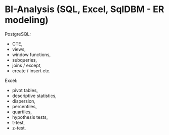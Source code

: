 # BI-Analysis (SQL, Excel, SqlDBM - ER modeling)
PostgreSQL:
- CTE, 
- views, 
- window functions, 
- subqueries, 
- joins / except,
- create / insert etc.

Excel:
- pivot tables, 
- descriptive statistics, 
- dispersion, 
- percentiles, 
- quartiles, 
- hypothesis tests, 
- t-test, 
- z-test.
